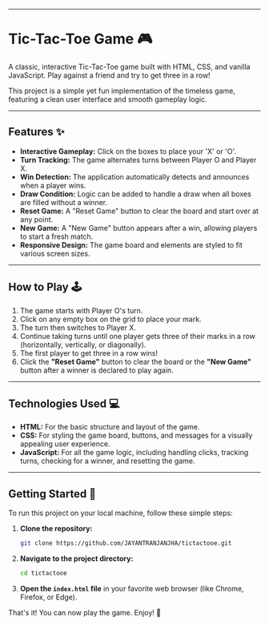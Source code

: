 
-----

# Tic-Tac-Toe Game 🎮

A classic, interactive Tic-Tac-Toe game built with HTML, CSS, and vanilla JavaScript. Play against a friend and try to get three in a row\!

This project is a simple yet fun implementation of the timeless game, featuring a clean user interface and smooth gameplay logic.

-----

## **Features** ✨

  * **Interactive Gameplay:** Click on the boxes to place your 'X' or 'O'.
  * **Turn Tracking:** The game alternates turns between Player O and Player X.
  * **Win Detection:** The application automatically detects and announces when a player wins.
  * **Draw Condition:** Logic can be added to handle a draw when all boxes are filled without a winner.
  * **Reset Game:** A "Reset Game" button to clear the board and start over at any point.
  * **New Game:** A "New Game" button appears after a win, allowing players to start a fresh match.
  * **Responsive Design:** The game board and elements are styled to fit various screen sizes.

-----

## **How to Play** 🕹️

1.  The game starts with Player O's turn.
2.  Click on any empty box on the grid to place your mark.
3.  The turn then switches to Player X.
4.  Continue taking turns until one player gets three of their marks in a row (horizontally, vertically, or diagonally).
5.  The first player to get three in a row wins\!
6.  Click the **"Reset Game"** button to clear the board or the **"New Game"** button after a winner is declared to play again.

-----

## **Technologies Used** 💻

  * **HTML:** For the basic structure and layout of the game.
  * **CSS:** For styling the game board, buttons, and messages for a visually appealing user experience.
  * **JavaScript:** For all the game logic, including handling clicks, tracking turns, checking for a winner, and resetting the game.

-----

## **Getting Started** 🚀

To run this project on your local machine, follow these simple steps:

1.  **Clone the repository:**
    ```bash
    git clone https://github.com/JAYANTRANJANJHA/tictactooe.git
    ```
2.  **Navigate to the project directory:**
    ```bash
    cd tictactooe
    ```
3.  **Open the `index.html` file** in your favorite web browser (like Chrome, Firefox, or Edge).

That's it\! You can now play the game. Enjoy\! 🎉
